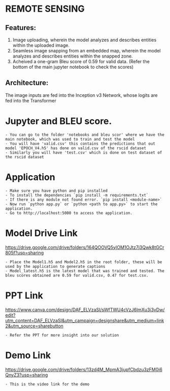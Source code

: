 # REMOTE SENSING

## Features:

1. Image uploading, wherein the model analyzes and describes entities within the uploaded image.
2. Seamless image snapping from an embedded map, wherein the model analyzes and describes entities within the snapped zone.
3. Acheived a one-gram Bleu score of 0.59 for valid data. (Refer the bottom of the main jupyter notebook to check the scores)

## Architecture:

The image inputs are fed into the Inception v3 Network, whose logits are fed into the Transformer

# Jupyter and BLEU score.

    - You can go to the folder 'notebooks and bleu scor' where we have the main notebook, which was used to train and test the model
    - You will have 'valid.csv' this contains the predictions that out model 'EPOCH_V4.h5' has done on valid.csv of the rscid dataset
    - Similarly you will have 'test.csv' which is done on test dataset of the rscid dataset

# Application

    - Make sure you have python and pip installed
    - To install the dependencies `pip install -m requirements.txt`
    - If there is any module not found error. `pip install <module-name>`
    - Now run `python app.py` or `python <path to app.py>` to start the application.
    - Go to http://localhost:5000 to access the application.
    
# Model Drive Link
https://drive.google.com/drive/folders/164QOOVQ5ylOM1OJtz7j3Qwk8tGCr805f?usp=sharing
 
    - Place the Model1.h5 and Model2.h5 in the root folder, these will be used by the application to generate captions 
    - Model_latest.h5 is the latest model that was trained and tested. The bleu scores obtained are 0.59 for valid.csv, 0.47 for test.csv. 

# PPT Link 

https://www.canva.com/design/DAF_ELVzaSI/sWfTWU4cVzJ6lmXu3i3vDw/edit?utm_content=DAF_ELVzaSI&utm_campaign=designshare&utm_medium=link2&utm_source=sharebutton

    - Refer the PPT for more insight into our solution

# Demo Link 
https://drive.google.com/drive/folders/13zd4M_MpmA3jupfCbdzu3zFM0i6QnyZ3?usp=sharing

    - This is the video link for the demo
